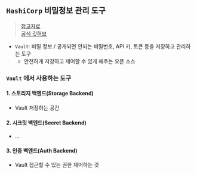 ## `HashiCorp` 비밀정보 관리 도구 
> [참고자료](https://blog.outsider.ne.kr/1266) <br>
> [공식 깃허브](https://github.com/hashicorp/vault)
- `Vault`: 비밀 정보 / 공개되면 안되는 비밀번호, API 키, 토큰 등을 저장하고 관리하는 도구
  - 안전하게 저장하고 제어할 수 있게 해주는 오픈 소스 

### `Vault` 에서 사용하는 도구
#### 1. 스토리지 백엔드(Storage Backend)
- Vault 저장하는 공간
#### 2. 시크릿 백엔드(Secret Backend)
- ...
#### 3. 인증 백엔드(Auth Backend)
- Vault 접근할 수 있는 권한 제어하는 것
